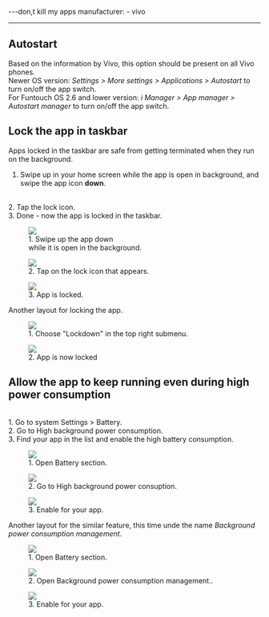 ---don,t kill my apps
manufacturer: 
    - vivo

---


## Autostart

Based on the information by Vivo, this option should be present on all Vivo phones.<br>
Newer OS version: *Settings > More settings > Applications > Autostart* to turn on/off the app switch.<br>
For Funtouch OS 2.6 and lower version: *i Manager > App manager > Autostart manager* to turn on/off the app switch.

## Lock the app in taskbar

Apps locked in the taskbar are safe from getting terminated when they run on the background.
<br>
1. Swipe up in your home screen while the app is open in background, and swipe the app icon <strong>down</strong>.
<br>
2. Tap the lock icon.
<br>
3. Done - now the app is locked in the taskbar.

<div class="img-block">
  <figure>
    <img src="/assets/img/vivo/vivo_1.jpg">
    <figcaption>1. Swipe up the app down <br> while it is open in the background.</figcaption>
  </figure>

  <figure>
    <img src="/assets/img/vivo/vivo_2.jpg">
    <figcaption>2. Tap on the lock icon that appears.</figcaption>
  </figure>

  <figure>
    <img src="/assets/img/vivo/vivo_3.jpg">
    <figcaption>3. App is locked.</figcaption>
  </figure>

</div>

Another layout for locking the app.

<div class="img-block">
  <figure>
    <img src="/assets/img/vivo/vivo_lock.jpg">
    <figcaption>1. Choose "Lockdown" in the top right submenu.</figcaption>
  </figure>

  <figure>
    <img src="/assets/img/vivo/vivo_locked.jpg">
    <figcaption>2. App is now locked</figcaption>
  </figure>

</div>

## Allow the app to keep running even during high power consumption

<br>
1. Go to system Settings > Battery.
<br>
2. Go to High background power consumption.
<br>
3. Find your app in the list and enable the high battery consumption.

<div class="img-block">
  <figure>
    <img src="/assets/img/vivo/vivo_4.jpg">
    <figcaption>1. Open Battery section.</figcaption>
  </figure>

  <figure>
    <img src="/assets/img/vivo/vivo_5.jpg">
    <figcaption>2. Go to High background power consuption.</figcaption>
  </figure>

  <figure>
    <img src="/assets/img/vivo/vivo_6.jpg">
    <figcaption>3. Enable for your app.</figcaption>
  </figure>

</div>

Another layout for the similar feature, this time unde the name *Background power consumption management*.

<div class="img-block">
  <figure>
    <img src="/assets/img/vivo/vivo_battery_1.jpg">
    <figcaption>1. Open Battery section.</figcaption>
  </figure>

  <figure>
    <img src="/assets/img/vivo/vivo_battery_2.jpg">
    <figcaption>2. Open Background power consumption management..</figcaption>
  </figure>

  <figure>
    <img src="/assets/img/vivo/vivo_battery_3.jpg">
    <figcaption>3. Enable for your app.</figcaption>
  </figure>

</div>
